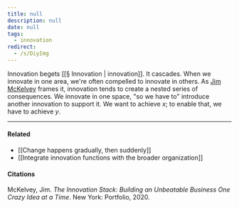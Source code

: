 ```yaml
---
title: null
description: null
date: null
tags:
  - innovation
redirect:
  - /s/DiyImg
---
```


Innovation begets [[§ Innovation | innovation]]. It cascades. When we innovate in one area, we're often compelled to innovate in others. As [Jim McKelvey](https://publish.obsidian.md/mobydiction/McKelvey+-+The+Innovation+Stack) frames it, innovation tends to create a nested series of consequences. We innovate in one space, "so we have to" introduce another innovation to support it. We want to achieve _x_; to enable that, we have to achieve _y_.

---

#### Related

- [[Change happens gradually, then suddenly]]
- [[Integrate innovation functions with the broader organization]]

#### Citations

McKelvey, Jim. _The Innovation Stack: Building an Unbeatable Business One Crazy Idea at a Time_. New York: Portfolio, 2020.
